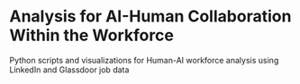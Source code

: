 # Analysis for AI-Human Collaboration Within the Workforce
 Python scripts and visualizations for Human-AI workforce analysis using LinkedIn and Glassdoor job data
